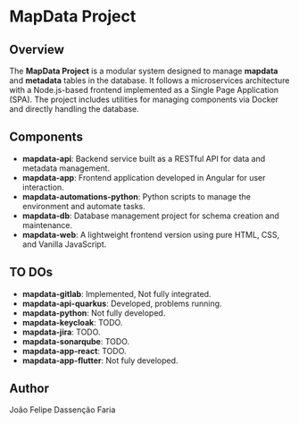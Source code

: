 # MapData Project

## Overview
The **MapData Project** is a modular system designed to manage **mapdata** and **metadata** tables in the database. It follows a microservices architecture with a Node.js-based frontend implemented as a Single Page Application (SPA). The project includes utilities for managing components via Docker and directly handling the database.

## Components

- **mapdata-api**: Backend service built as a RESTful API for data and metadata management.
- **mapdata-app**: Frontend application developed in Angular for user interaction.
- **mapdata-automations-python**: Python scripts to manage the environment and automate tasks.
- **mapdata-db**: Database management project for schema creation and maintenance.
- **mapdata-web**: A lightweight frontend version using pure HTML, CSS, and Vanilla JavaScript.

## TO DOs
- **mapdata-gitlab**: Implemented, Not fully integrated.
- **mapdata-api-quarkus**: Developed, problems running.
- **mapdata-python**: Not fully developed.
- **mapdata-keycloak**: TODO.
- **mapdata-jira**: TODO.
- **mapdata-sonarqube**: TODO.
- **mapdata-app-react**: TODO.
- **mapdata-app-flutter**: Not fuly developed.

## Author
João Felipe Dassenção Faria